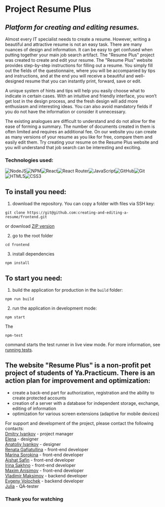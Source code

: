 # Project Resume Plus

## _Platform for creating and editing resumes._

Almost every IT specialist needs to create a resume. However, writing a beautiful and attractive resume is not an easy task. There are many nuances of design and information. It can be easy to get confused when putting together your main job search artifact. The "Resume Plus" project was created to create and edit your resume.
The "Resume Plus" website provides step-by-step instructions for filling out a resume. You simply fill out the fields of the questionnaire, where you will be accompanied by tips and instructions, and at the end you will receive a beautiful and well-designed resume that you can instantly print, forward, save or edit.

A unique system of hints and tips will help you easily choose what to indicate in certain cases. With an intuitive and friendly interface, you won’t get lost in the design process, and the fresh design will add more enthusiasm and interesting ideas. You can also avoid mandatory fields if you do not have the information or consider it unnecessary.

The existing analogues are difficult to understand and do not allow for the ease of forming a summary. The number of documents created in them is often limited and requires an additional fee. On our website you can create as many versions of your resume as you like for free, compare them and easily edit them. Try creating your resume on the Resume Plus website and you will understand that job search can be interesting and exciting.

### Technologies used:

![NodeJS](https://img.shields.io/badge/node.js-6DA55F?style=for-the-badge&logo=node.js&logoColor=white)![NPM](https://img.shields.io/badge/NPM-%23CB3837.svg?style=for-the-badge&logo=npm&logoColor=white)![React](https://img.shields.io/badge/react-%2320232a.svg?style=for-the-badge&logo=react&logoColor=%2361DAFB)![React Router](https://img.shields.io/badge/React_Router-CA4245?style=for-the-badge&logo=react-router&logoColor=white)![JavaScript](https://img.shields.io/badge/javascript-%23323330.svg?style=for-the-badge&logo=javascript&logoColor=%23F7DF1E)![GitHub](https://img.shields.io/badge/github-%23121011.svg?style=for-the-badge&logo=github&logoColor=white)![Git](https://img.shields.io/badge/git-%23F05033.svg?style=for-the-badge&logo=git&logoColor=white)![HTML5](https://img.shields.io/badge/html5-%23E34F26.svg?style=for-the-badge&logo=html5&logoColor=white)![CSS3](https://img.shields.io/badge/css3-%231572B6.svg?style=for-the-badge&logo=css3&logoColor=white)

## To install you need:

1. download the repository. You can copy a folder with files via SSH key:
   
```
git clone https://git@github.com:creating-and-editing-a-resume/frontend.git
```

or download [ZIP version](git@github.com:creating-and-editing-a-resume/frontend.git)

2. go to the root folder 
```
cd frontend
```
3. install dependencies 
```
npm install
```

## To start you need:

1. build the application for production in the `build` folder: 
 ```
 npm run build
 ```
2. run the application in development mode:
```
npm start
```

The
```
npm-test
```
 command starts the test runner in live view mode. For more information, see [running tests](https://facebook.github.io/create-react-app/docs/running-tests).

## The website "Resume Plus" is a non-profit pet project of students of Ya.Practicum. There is an action plan for improvement and optimization:

- create a back-end part for authorization, registration and the ability to create protected accounts
- creation of a server with a database for independent storage, exchange, editing of information
- optimization for various screen extensions (adaptive for mobile devices)

For support and development of the project, please contact the following contacts:\
[Dmitry Ivankov](https://github.com/cakamup1) - project manager\
[Elena](https://github.com/ElenaPompon) - designer\
[Anatoliy Ivankov](https://github.com/anatolliq) - designer\
[Renata Gafiatullina](https://github.com/heyRene) - front-end developer\
[Marina Sorokina](https://github.com/SorokinaMarina) - front-end developer\
[Aishat Safin](https://github.com/homo-errantium) - front-end developer\
[Irina Sakhno](https://github.com/IrinaSakhno) - front-end developer\
[Maxim Anisimov](https://github.com/makc-anisimov) - front-end developer\
[Vladimir Maksimov](https://github.com/v-mcsimoff) - backend developer\
[Evgeny Volochek](https://github.com/EvgVol) - backend developer\
[Julia](https://github.com/iuliia-elch) - QA-tester

### Thank you for watching
